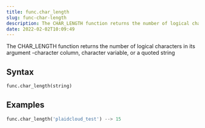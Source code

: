 ```yaml
---
title: func.char_length
slug: func-char-length
description: The CHAR_LENGTH function returns the number of logical characters in its argument -character column, character variable, or a quoted string
date: 2022-02-02T10:09:49
---
```


The CHAR_LENGTH function returns the number of logical characters in its argument -character column, character variable, or a quoted string

## Syntax
```python
func.char_length(string)
```

## Examples
```python
func.char_length('plaidcloud_test') --> 15
```
